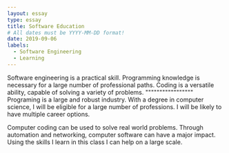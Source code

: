 ```yaml
---
layout: essay
type: essay
title: Software Education
# All dates must be YYYY-MM-DD format!
date: 2019-09-06
labels:
  - Software Engineering
  - Learning
---
```


Software engineering is a practical skill. Programming knowledge is necessary for a large number of professional paths. Coding is a versatile ability, capable of solving a variety of problems.
"""""""""""""""""
Programing is a large and robust industry. With a degree in computer science, I will be eligible for a large number of professions. I will be likely to have multiple career options.

Computer coding can be used to solve real world problems. Through automation and networking, computer software  can have a major impact. Using the skills I learn in this class I can help on a large scale.
